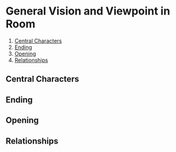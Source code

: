 # General Vision and Viewpoint in Room

1. [Central Characters](#central-characters)
2. [Ending](#ending)
3. [Opening](#opening)
4. [Relationships](#relationships)

## Central Characters

## Ending

## Opening

## Relationships
